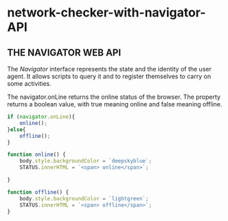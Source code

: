 # network-checker-with-navigator-API

## THE NAVIGATOR WEB API

The *Navigator* interface represents the state and the identity of the user agent. It allows scripts to query it and to register themselves to carry on some activities.

 The navigator.onLine returns the online status of the browser. The property returns a boolean value, with true meaning online and false meaning offline.

```javascript
if (navigator.onLine){
    online();
}else{
    offline();
}

function online() {
    body.style.backgroundColor = `deepskyblue`;
    STATUS.innerHTML = `<span> online</span>`;

}

function offline() {
    body.style.backgroundColor = `lightgreen`;
    STATUS.innerHTML = `<span> offline</span>`;
}
```
